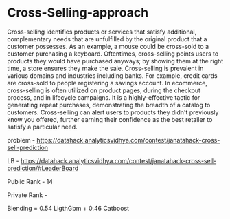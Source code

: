 # Cross-Selling-approach
Cross-selling identifies products or services that satisfy additional, complementary needs that are unfulfilled by the original product that a customer possesses. As an example, a mouse could be cross-sold to a customer purchasing a keyboard. Oftentimes, cross-selling points users to products they would have purchased anyways; by showing them at the right time, a store ensures they make the sale.  Cross-selling is prevalent in various domains and industries including banks. For example, credit cards are cross-sold to people registering a savings account. In ecommerce, cross-selling is often utilized on product pages, during the checkout process, and in lifecycle campaigns. It is a highly-effective tactic for generating repeat purchases, demonstrating the breadth of a catalog to customers. Cross-selling can alert users to products they didn't previously know you offered, further earning their confidence as the best retailer to satisfy a particular need.

problem - https://datahack.analyticsvidhya.com/contest/janatahack-cross-sell-prediction

LB - https://datahack.analyticsvidhya.com/contest/janatahack-cross-sell-prediction/#LeaderBoard

Public Rank - 14

Private Rank -

Blending = 0.54 LigthGbm + 0.46 Catboost
